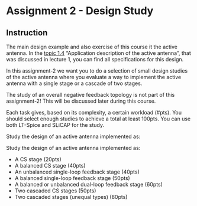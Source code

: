# Assignment 2 - Design Study
## Instruction
The main design example and also exercise of this course it the active antenna. In the [topic 1.4](https://brightspace.tudelft.nl/d2l/common/dialogs/quickLink/quickLink.d2l?ou=290724&type=content&rcode=tudelft-684675) “Application description of the active antenna”, that was discussed in lecture 1, you can find all specifications for this design.

In this assignment-2 we want you to do a selection of small design studies of the active antenna where you evaluate a way to implement the active antenna with a single stage or a cascade of two stages.

The study of an overall negative feedback topology is not part of this assignment-2! This will be discussed later during this course.

Each task gives, based on its complexity, a certain workload (#pts). You should select enough studies to achieve a total at least 100pts. You can use both LT-Spice and SLiCAP for the study.

Study the design of an active antenna implemented as:

Study the design of an active antenna implemented as:

- A CS stage (20pts)
- A balanced CS stage (40pts)
- An unbalanced single-loop feedback stage (40pts)
- A balanced single-loop feedback stage (50pts)
- A balanced or unbalanced dual-loop feedback stage (60pts)
- Two cascaded CS stages (50pts)
- Two cascaded stages (unequal types) (80pts)

 
